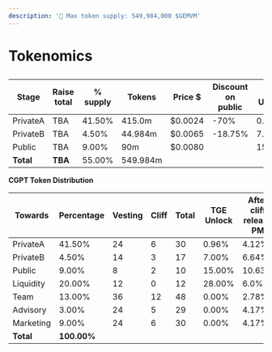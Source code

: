```yaml
---
description: '📣 Max token supply: 549,984,000 $GEMVM'
---
```


# Tokenomics

##

| Stage     | Raise total | % supply | Tokens   | Price $ | Discount on public | TGE Unlock | TGE Tokens  |
| --------- | ----------- | -------- | -------- | ------- | ------------------ | ---------- | ----------- |
| PrivateA  | TBA         | 41.50%   | 415.0m   | $0.0024 | -70%               | 0.96%      | 3.99m       |
| PrivateB  | TBA         | 4.50%    | 44.984m  | $0.0065 | -18.75%            | 7.00%      | 3.148m      |
| Public    | TBA         | 9.00%    | 90m      | $0.0080 |                    | 15.00%     | 13.5m       |
| **Total** | **TBA**     | 55.00%   | 549.984m |         |                    |            | **26.888m** |

**CGPT Token Distribution**

| Towards   | Percentage  | Vesting | Cliff | Total | TGE Unlock | After cliff release PM |
| --------- | ----------- | ------- | ----- | ----- | ---------- | ---------------------- |
| PrivateA  | 41.50%      | 24      | 6     | 30    | 0.96%      | 4.12%                  |
| PrivateB  | 4.50%       | 14      | 3     | 17    | 7.00%      | 6.64%                  |
| Public    | 9.00%       | 8       | 2     | 10    | 15.00%     | 10.63%                 |
| Liquidity | 20.00%      | 12      | 0     | 12    | 28.00%     | 6.0%                   |
| Team      | 13.00%      | 36      | 12    | 48    | 0.00%      | 2.78%                  |
| Advisory  | 3.00%       | 24      | 5     | 29    | 0.00%      | 4.17%                  |
| Marketing | 9.00%       | 24      | 6     | 30    | 0.00%      | 4.17%                  |
| **Total** | **100.00%** |         |       |       |            |                        |
